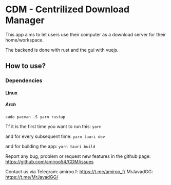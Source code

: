 <h1>CDM - Centrilized Download Manager</h1>
This app aims to let users use their computer as a download server for their home/workspace.

The backend is done with rust and the gui with vuejs.

<h2>How to use?</h2>

<h3>Dependencies</h3>
<h4>Linux</h4>
<h5>Arch</h5>
<code>sudo pacman -S yarn rustup</code>

Tf it is the first time you want to run this:
<code>yarn</code>

and for every subsequent time:
<code>yarn tauri dev</code>

and for building the app:
<code>yarn tauri build</code>

Report any bug, problem or request new features in the github page:
https://github.com/amiroo54/CDM/issues

Contact us via Telegram:
amiroo.f: https://t.me/amiroo_f/
MrJavadGG: https://t.me/MrJavadGG/